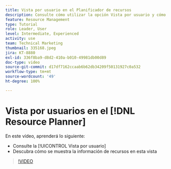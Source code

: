 ```yaml
---
title: Vista por usuario en el Planificador de recursos
description: Consulte cómo utilizar la opción Vista por usuario y cómo se muestra la información de recursos en esta vista.
feature: Resource Management
type: Tutorial
role: Leader, User
level: Intermediate, Experienced
activity: use
team: Technical Marketing
thumbnail: 335168.jpeg
jira: KT-8880
exl-id: 336f8ba9-d8d2-410a-b010-49981db00d89
doc-type: video
source-git-commit: d17df7162ccaab6b62db34209f50131927c0a532
workflow-type: tm+mt
source-wordcount: '49'
ht-degree: 100%

---
```


# Vista por usuarios en el [!DNL Resource Planner]

En este vídeo, aprenderá lo siguiente:

* Consulte la [!UICONTROL Vista por usuario]
* Descubra cómo se muestra la información de recursos en esta vista


>[!VIDEO](https://video.tv.adobe.com/v/3443809/?quality=12&learn=on&enablevpops&captions=spa)
